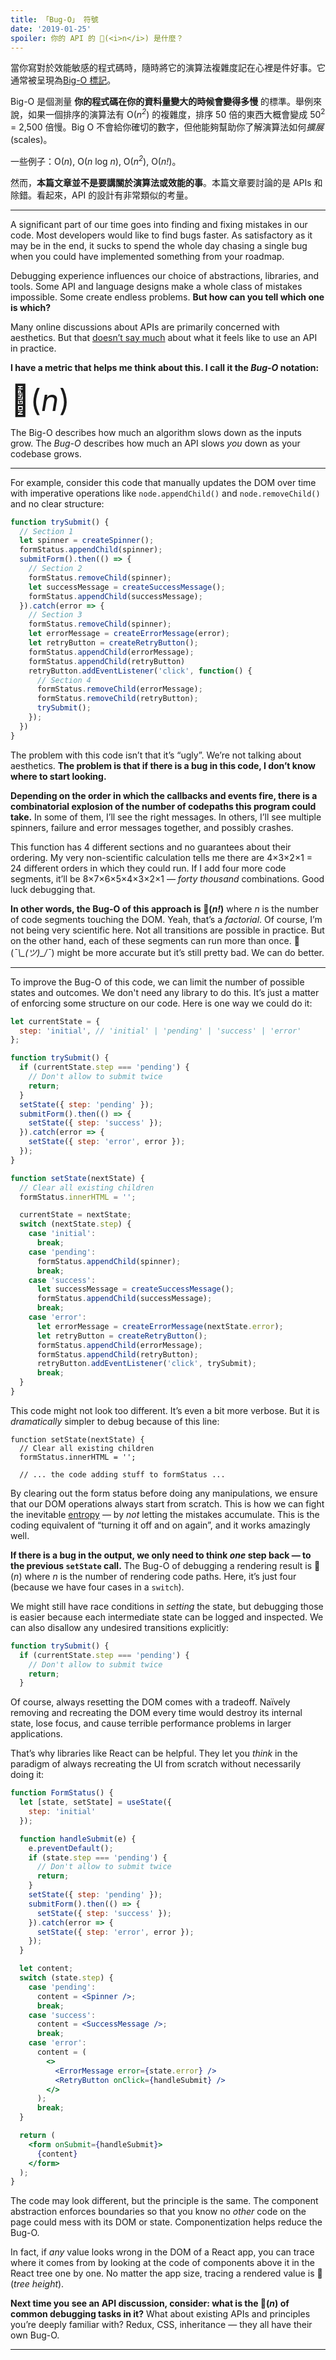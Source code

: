 ```yaml
---
title: 「Bug-O」 符號
date: '2019-01-25'
spoiler: 你的 API 的 🐞(<i>n</i>) 是什麼？
---
```


當你寫對於效能敏感的程式碼時，隨時將它的演算法複雜度記在心裡是件好事。它通常被呈現為[Big-O 標記](https://rob-bell.net/2009/06/a-beginners-guide-to-big-o-notation/)。

Big-O 是個測量 **你的程式碼在你的資料量變大的時候會變得多慢** 的標準。舉例來說，如果一個排序的演算法有 O(<i>n<sup>2</sup></i>) 的複雜度，排序 50 倍的東西大概會變成 50<sup>2</sup> = 2,500 倍慢。Big O 不會給你確切的數字，但他能夠幫助你了解演算法如何*擴展* (scales)。

一些例子：O(<i>n</i>), O(<i>n</i> log <i>n</i>), O(<i>n<sup>2</sup></i>), O(<i>n!</i>)。


然而，**本篇文章並不是要講關於演算法或效能的事**。本篇文章要討論的是 APIs 和除錯。看起來，API 的設計有非常類似的考量。

---

A significant part of our time goes into finding and fixing mistakes in our code. Most developers would like to find bugs faster. As satisfactory as it may be in the end, it sucks to spend the whole day chasing a single bug when you could have implemented something from your roadmap.

Debugging experience influences our choice of abstractions, libraries, and tools. Some API and language designs make a whole class of mistakes impossible. Some create endless problems. **But how can you tell which one is which?**

Many online discussions about APIs are primarily concerned with aesthetics. But that [doesn’t say much](/optimized-for-change/) about what it feels like to use an API in practice.

**I have a metric that helps me think about this. I call it the *Bug-O* notation:**

<font size="40">🐞(<i>n</i>)</font>

The Big-O describes how much an algorithm slows down as the inputs grow. The *Bug-O* describes how much an API slows *you* down as your codebase grows.

---

For example, consider this code that manually updates the DOM over time with imperative operations like `node.appendChild()` and `node.removeChild()` and no clear structure:

```jsx
function trySubmit() {
  // Section 1
  let spinner = createSpinner();
  formStatus.appendChild(spinner);
  submitForm().then(() => {
  	// Section 2
    formStatus.removeChild(spinner);
    let successMessage = createSuccessMessage();
    formStatus.appendChild(successMessage);
  }).catch(error => {
  	// Section 3
    formStatus.removeChild(spinner);
    let errorMessage = createErrorMessage(error);
    let retryButton = createRetryButton();
    formStatus.appendChild(errorMessage);
    formStatus.appendChild(retryButton)
    retryButton.addEventListener('click', function() {
      // Section 4
      formStatus.removeChild(errorMessage);
      formStatus.removeChild(retryButton);
      trySubmit();
    });
  })
}
```

The problem with this code isn’t that it’s “ugly”. We’re not talking about aesthetics. **The problem is that if there is a bug in this code, I don’t know where to start looking.**

**Depending on the order in which the callbacks and events fire, there is a combinatorial explosion of the number of codepaths this program could take.** In some of them, I’ll see the right messages. In others, I’ll see multiple spinners, failure and error messages together, and possibly crashes.

This function has 4 different sections and no guarantees about their ordering. My very non-scientific calculation tells me there are 4×3×2×1 = 24 different orders in which they could run. If I add four more code segments, it’ll be 8×7×6×5×4×3×2×1 — *forty thousand* combinations. Good luck debugging that.

**In other words, the Bug-O of this approach is 🐞(<i>n!</i>)** where *n* is the number of code segments touching the DOM. Yeah, that’s a *factorial*. Of course, I’m not being very scientific here. Not all transitions are possible in practice. But on the other hand, each of these segments can run more than once. <span style="word-break: keep-all">🐞(*¯\\\_(ツ)\_/¯*)</span> might be more accurate but it’s still pretty bad. We can do better.

---

To improve the Bug-O of this code, we can limit the number of possible states and outcomes. We don't need any library to do this. It’s just a matter of enforcing some structure on our code. Here is one way we could do it:

```jsx
let currentState = {
  step: 'initial', // 'initial' | 'pending' | 'success' | 'error'
};

function trySubmit() {
  if (currentState.step === 'pending') {
    // Don't allow to submit twice
    return;
  }
  setState({ step: 'pending' });
  submitForm().then(() => {
    setState({ step: 'success' });
  }).catch(error => {
    setState({ step: 'error', error });
  });
}

function setState(nextState) {
  // Clear all existing children
  formStatus.innerHTML = '';

  currentState = nextState;
  switch (nextState.step) {
    case 'initial':
      break;
    case 'pending':
      formStatus.appendChild(spinner);
      break;
    case 'success':
      let successMessage = createSuccessMessage();
      formStatus.appendChild(successMessage);
      break;
    case 'error':
      let errorMessage = createErrorMessage(nextState.error);
      let retryButton = createRetryButton();
      formStatus.appendChild(errorMessage);
      formStatus.appendChild(retryButton);
      retryButton.addEventListener('click', trySubmit);
      break;
  }
}
```

This code might not look too different. It’s even a bit more verbose. But it is *dramatically* simpler to debug because of this line:

```jsx{3}
function setState(nextState) {
  // Clear all existing children
  formStatus.innerHTML = '';

  // ... the code adding stuff to formStatus ...
```

By clearing out the form status before doing any manipulations, we ensure that our DOM operations always start from scratch. This is how we can fight the inevitable [entropy](/the-elements-of-ui-engineering/) — by *not* letting the mistakes accumulate. This is the coding equivalent of “turning it off and on again”, and it works amazingly well.

**If there is a bug in the output, we only need to think *one* step back — to the previous `setState` call.** The Bug-O of debugging a rendering result is 🐞(*n*) where *n* is the number of rendering code paths. Here, it’s just four (because we have four cases in a `switch`).

We might still have race conditions in *setting* the state, but debugging those is easier because each intermediate state can be logged and inspected. We can also disallow any undesired transitions explicitly:

```jsx
function trySubmit() {
  if (currentState.step === 'pending') {
    // Don't allow to submit twice
    return;
  }
```

Of course, always resetting the DOM comes with a tradeoff. Naïvely removing and recreating the DOM every time would destroy its internal state, lose focus, and cause terrible performance problems in larger applications.

That’s why libraries like React can be helpful. They let you *think* in the paradigm of always recreating the UI from scratch without necessarily doing it:

```jsx
function FormStatus() {
  let [state, setState] = useState({
    step: 'initial'
  });

  function handleSubmit(e) {
    e.preventDefault();
    if (state.step === 'pending') {
      // Don't allow to submit twice
      return;
    }
    setState({ step: 'pending' });
    submitForm().then(() => {
      setState({ step: 'success' });
    }).catch(error => {
      setState({ step: 'error', error });
    });
  }

  let content;
  switch (state.step) {
    case 'pending':
      content = <Spinner />;
      break;
    case 'success':
      content = <SuccessMessage />;
      break;
    case 'error':
      content = (
        <>
          <ErrorMessage error={state.error} />
          <RetryButton onClick={handleSubmit} />
        </>
      );
      break;
  }

  return (
    <form onSubmit={handleSubmit}>
      {content}
    </form>
  );
}
```

The code may look different, but the principle is the same. The component abstraction enforces boundaries so that you know no *other* code on the page could mess with its DOM or state. Componentization helps reduce the Bug-O.

In fact, if *any* value looks wrong in the DOM of a React app, you can trace where it comes from by looking at the code of components above it in the React tree one by one. No matter the app size, tracing a rendered value is 🐞(*tree height*).

**Next time you see an API discussion, consider: what is the 🐞(*n*) of common debugging tasks in it?** What about existing APIs and principles you’re deeply familiar with? Redux, CSS, inheritance — they all have their own Bug-O.

---